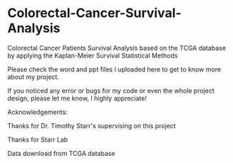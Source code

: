 # Colorectal-Cancer-Survival-Analysis
Colorectal Cancer Patients Survival Analysis based on the TCGA database by applying the Kaplan-Meier Survival Statistical Methods

Please check the word and ppt files I uploaded here to get to know more about my project.

If you noticed any error or bugs for my code or even the whole project design, please let me know, I highly appreciate!

Acknowledgements:

Thanks for Dr. Timothy Starr's supervising on this project

Thanks for Starr Lab

Data download from TCGA database
